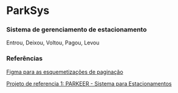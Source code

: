 <h1>ParkSys</h1>

<h3>Sistema de gerenciamento de estacionamento</h3>

Entrou, Deixou, Voltou, Pagou, Levou

<h3>Referências</h3>
<a href="https://www.figma.com/file/BCvQi1utvOm2X06trxg07X/projeto-de-JAVA?node-id=0%3A1" target= '_blank'>Figma para as esquemetizações de paginação</a>

<a href="https://www.parkeer.com.br/" target= '_blank'>Projeto de referencia 1: PARKEER - Sistema para Estacionamentos</a>
